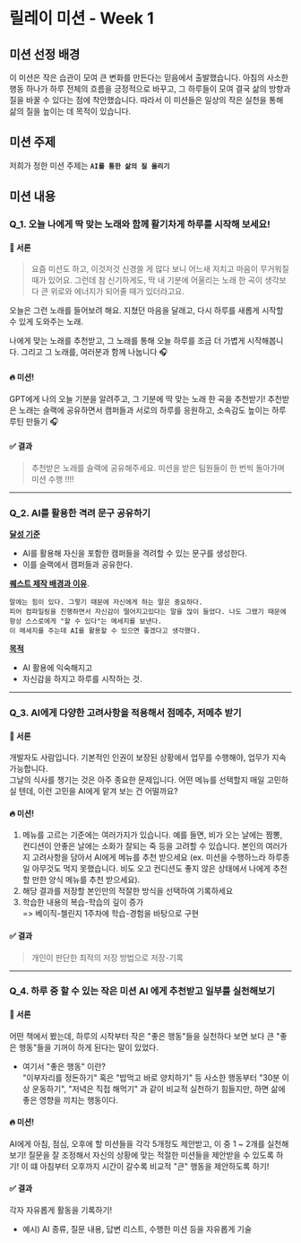 # 릴레이 미션 - Week 1
## 미션 선정 배경
이 미션은 작은 습관이 모여 큰 변화를 만든다는 믿음에서 출발했습니다.
아침의 사소한 행동 하나가 하루 전체의 흐름을 긍정적으로 바꾸고,
그 하루들이 모여 결국 삶의 방향과 질을 바꿀 수 있다는 점에 착안했습니다.
따라서 이 미션들은 일상의 작은 실천을 통해 삶의 질을 높이는 데 목적이 있습니다.

## 미션 주제
저희가 정한 미션 주제는 **`AI를 통한 삶의 질 올리기`** 

## 미션 내용
### Q_1. 오늘 나에게 딱 맞는 노래와 함께 활기차게 하루를 시작해 보세요!
#### 🧐 서론
> 요즘 미션도 하고, 이것저것 신경쓸 게 많다 보니 어느새 지치고 마음이 무거워질 때가 있어요.
그런데 참 신기하게도, 딱 내 기분에 어울리는 노래 한 곡이 생각보다 큰 위로와 에너지가 되어줄 때가 있더라고요.

오늘은 그런 노래를 들어보려 해요.
지쳤던 마음을 달래고, 다시 하루를 새롭게 시작할 수 있게 도와주는 노래.

나에게 맞는 노래를 추천받고, 그 노래를 통해 오늘 하루를 조금 더 가볍게 시작해봅니다. 그리고 그 노래를, 여러분과 함께 나눕니다 🎧

#### 🔥 미션!
GPT에게 나의 오늘 기분을 알려주고, 그 기분에 딱 맞는 노래 한 곡을 추천받기!
추천받은 노래는 슬랙에 공유하면서 캠퍼들과 서로의 하루를 응원하고, 소속감도 높이는 하루 루틴 만들기 🎧

#### ✅ 결과
> 추천받은 노래를 슬랙에 공유해주세요. 미션을 받은 팀원들이 한 번씩 돌아가며 미션 수행 !!!!

---
### Q_2. AI를 활용한 격려 문구 공유하기

<ins>**달성 기준**</ins>
- AI를 활용해 자신을 포함한 캠퍼들을 격려할 수 있는 문구를 생성한다.
- 이를 슬랙에서 캠퍼들과 공유한다.  

<ins>**퀘스트 제작 배경과 이유**</ins>. 

    말에는 힘이 있다. 그렇기 때문에 자신에게 하는 말은 중요하다.  
    피어 컴파일링을 진행하면서 자신감이 떨어지고있다는 말을 많이 들었다. 나도 그랬기 때문에 항상 스스로에게 "할 수 있다"는 메세지를 보낸다.  
    이 메세지를 주는데 AI를 활용할 수 있으면 좋겠다고 생각했다.    

<ins>**목적**</ins>
- AI 활용에 익숙해지고
- 자신감을 하지고 하루를 시작하는 것.


---
### Q_3. AI에게 다양한 고려사항을 적용해서 점메추, 저메추 받기

#### 🧐 서론

개발자도 사람입니다. 기본적인 인권이 보장된 상황에서 업무를 수행해야, 업무가 지속 가능합니다.  
그날의 식사를 챙기는 것은 아주 종요한 문제입니다. 어떤 메뉴를 선택할지 매일 고민하실 텐데, 이런 고민을 AI에게 맡겨 보는 건 어떨까요?

#### 🔥 미션!

1. 메뉴를 고르는 기준에는 여러가지가 있습니다. 예를 들면, 비가 오는 날에는 짬뽕, 컨디션이 안좋은 날에는 소화가 잘되는 죽 등을 고려할 수 있습니다. 본인의 여러가지 고려사항을 담아서 AI에게 메뉴를 추천 받으세요 (ex. 미션을 수행하느라 하루종일 아무것도 먹지 못했습니다. 비도 오고 컨디션도 좋지 않은 상태에서 나에게 추천할 만한 양식 메뉴를 추천 받으세요).
2. 해당 결과를 저장할 본인만의 적잘한 방식을 선택하여 기록하세요
3. 학습한 내용의 복습-학습의 깊이 증가  
=> 베이직-첼린지 1주차에 학습-경험을 바탕으로 구현

#### ✅ 결과

> 개인이 판단한 최적의 저장 방법으로 저장-기록
---

### Q_4. 하루 중 할 수 있는 작은 미션 AI 에게 추천받고 일부를 실천해보기
#### 🧐 서론
어떤 책에서 봤는데, 하루의 시작부터 작은 "좋은 행동"들을 실천하다 보면 보다 큰 "좋은 행동"들을 기꺼이 하게 된다는 말이 있었다.  

- 여기서 "좋은 행동" 이란?  
"이부자리를 정돈하기" 혹은 "밥먹고 바로 양치하기" 등 사소한 행동부터 "30분 이상 운동하기", "저녁은 직접 해먹기" 과 같이 비교적 실천하기 힘들지만, 하면 삶에 좋은 영향을 끼치는 행동이다.

#### 🔥 미션!
AI에게 아침, 점심, 오후에 할 미션들을 각각 5개정도 제안받고, 이 중 1 ~ 2개를 실천해보기!
질문을 잘 조정해서 자신의 상황에 맞는 적절한 미션들을 제안받을 수 있도록 하기!
이 떄 아침부터 오후까지 시간이 갈수록 비교적 "큰" 행동을 제안하도록 하기!

#### ✅ 결과
각자 자유롭게 활동을 기록하기!
- 예시) AI 종류, 질문 내용, 답변 리스트, 수행한 미션 등을 자유롭게 기술

